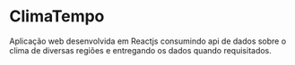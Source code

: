# ClimaTempo
Aplicação web desenvolvida em Reactjs consumindo api de dados sobre o clima de diversas regiões e entregando os dados quando requisitados.
